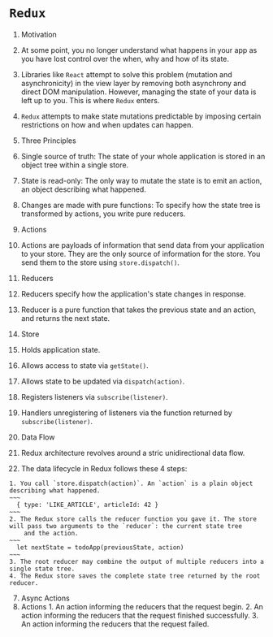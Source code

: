 # `Redux`
 
1. Motivation
  1. At some point, you no longer understand what happens in your app as you have lost control over the when, why and how of its state.
  2. Libraries like `React` attempt to solve this problem (mutation and asynchronicity) in the view layer by removing both asynchrony 
      and direct DOM manipulation. However, managing the state of your data is left up to you. This is where `Redux` enters.
  3. `Redux` attempts to make state mutations predictable by imposing certain restrictions on how and when updates can happen.

2. Three Principles
  1. Single source of truth: The state of your whole application is stored in an object tree within a single store.
  2. State is read-only: The only way to mutate the state is to emit an action, an object describing what happened.
  3. Changes are made with pure functions: To specify how the state tree is transformed by actions, you write pure reducers.

3. Actions
  1. Actions are payloads of information that send data from your application to your store. They are the only source of information for 
      the store. You send them to the store using `store.dispatch()`.
      
4. Reducers
  1. Reducers specify how the application's state changes in response.
  2. Reducer is a pure function that takes the previous state and an action, and returns the next state.
  
5. Store
  1. Holds application state.
  2. Allows access to state via `getState()`.
  3. Allows state to be updated via `dispatch(action)`.
  4. Registers listeners via `subscribe(listener)`.
  5. Handlers unregistering of listeners via the function returned by `subscribe(listener)`.
  
6. Data Flow
  1. Redux architecture revolves around a stric unidirectional data flow.
  2. The data lifecycle in Redux follows these 4 steps:
  
    1. You call `store.dispatch(action)`. An `action` is a plain object describing what happened.
    ~~~
      { type: 'LIKE_ARTICLE', articleId: 42 }
    ~~~
    2. The Redux store calls the reducer function you gave it. The store will pass two arguments to the `reducer`: the current state tree 
        and the action.
    ~~~
      let nextState = todoApp(previousState, action)
    ~~~
    3. The root reducer may combine the output of multiple reducers into a single state tree.
    4. The Redux store saves the complete state tree returned by the root reducer.

7. Async Actions
  1. Actions
    1. An action informing the reducers that the request begin.
    2. An action informing the reducers that the request finished successfully.
    3. An action informing the reducers that the request failed.